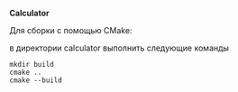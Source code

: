 **Calculator**

Для сборки с помощью CMake:

в директории calculator выполнить следующие команды
```
mkdir build
cmake ..
cmake --build
```
